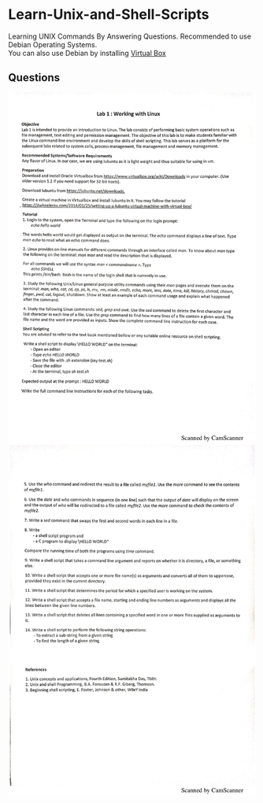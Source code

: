 # Learn-Unix-and-Shell-Scripts
Learning UNIX Commands By Answering Questions. Recommended to use Debian Operating Systems. <br/>
You can also use Debian by installing [Virtual Box](https://www.virtualbox.org/wiki/Linux_Downloads)

## Questions
![Questions - Part 1](Questions%20-%20Part%201.jpg)
![Questions - Part 2](Questions%20-%20Part%202.jpg)
